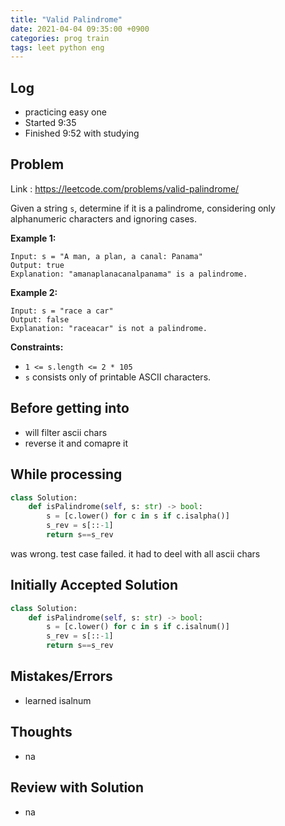 ```yaml
---
title: "Valid Palindrome"
date: 2021-04-04 09:35:00 +0900
categories: prog train
tags: leet python eng
---
```

## Log

* practicing easy one
* Started 9:35
* Finished 9:52 with studying



## Problem

Link : https://leetcode.com/problems/valid-palindrome/

Given a string `s`, determine if it is a palindrome, considering only alphanumeric characters and ignoring cases.

 

**Example 1:**

```
Input: s = "A man, a plan, a canal: Panama"
Output: true
Explanation: "amanaplanacanalpanama" is a palindrome.
```

**Example 2:**

```
Input: s = "race a car"
Output: false
Explanation: "raceacar" is not a palindrome.
```

 

**Constraints:**

- `1 <= s.length <= 2 * 105`
- `s` consists only of printable ASCII characters.



## Before getting into

* will filter ascii chars
* reverse it and comapre it



## While processing

``` python
class Solution:
    def isPalindrome(self, s: str) -> bool:
        s = [c.lower() for c in s if c.isalpha()]
        s_rev = s[::-1]
        return s==s_rev
```

was wrong. test case failed. it had to deel with all ascii chars



## Initially Accepted Solution

``` python
class Solution:
    def isPalindrome(self, s: str) -> bool:
        s = [c.lower() for c in s if c.isalnum()]
        s_rev = s[::-1]
        return s==s_rev
```



## Mistakes/Errors

* learned isalnum



## Thoughts

* na



## Review with Solution

* na